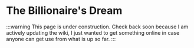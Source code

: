 # The Billionaire's Dream

:::warning
This page is under construction. Check back soon because I am actively updating the wiki, I just wanted to get something online in case anyone can get use from what is up so far.
:::

